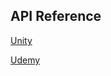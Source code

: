 ## API Reference

[Unity](https://docs.unity3d.com/Manual/index.html)

[Udemy](https://www.udemy.com/devslopes-unity3d/)
